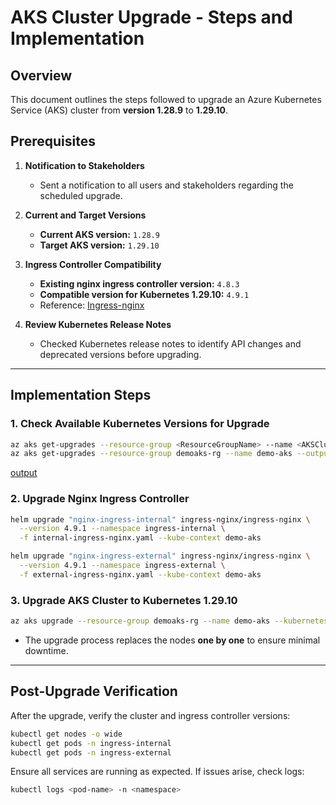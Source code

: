 # AKS Cluster Upgrade - Steps and Implementation

## Overview  
This document outlines the steps followed to upgrade an Azure Kubernetes Service (AKS) cluster from **version 1.28.9** to **1.29.10**.

## Prerequisites  

1. **Notification to Stakeholders**  
   - Sent a notification to all users and stakeholders regarding the scheduled upgrade.

2. **Current and Target Versions**  
   - **Current AKS version:** `1.28.9`  
   - **Target AKS version:** `1.29.10`

3. **Ingress Controller Compatibility**  
   - **Existing nginx ingress controller version:** `4.8.3`  
   - **Compatible version for Kubernetes 1.29.10:** `4.9.1`  
   - Reference: [Ingress-nginx](https://github.com/kubernetes/ingress-nginx)

4. **Review Kubernetes Release Notes**  
   - Checked Kubernetes release notes to identify API changes and deprecated versions before upgrading.

---

## Implementation Steps  

### 1. Check Available Kubernetes Versions for Upgrade  
```sh
az aks get-upgrades --resource-group <ResourceGroupName> --name <AKSClusterName> --query "controlPlaneProfile.upgrades[*].kubernetesVersion"
az aks get-upgrades --resource-group demoaks-rg --name demo-aks --output table
```
[output](https://github.com/ravdy/azure-devops/blob/main/pic/aks-available-version.png)
### 2. Upgrade Nginx Ingress Controller  
```sh
helm upgrade "nginx-ingress-internal" ingress-nginx/ingress-nginx \
  --version 4.9.1 --namespace ingress-internal \
  -f internal-ingress-nginx.yaml --kube-context demo-aks

helm upgrade "nginx-ingress-external" ingress-nginx/ingress-nginx \
  --version 4.9.1 --namespace ingress-external \
  -f external-ingress-nginx.yaml --kube-context demo-aks
```

### 3. Upgrade AKS Cluster to Kubernetes 1.29.10  
```sh
az aks upgrade --resource-group demoaks-rg --name demo-aks --kubernetes-version 1.29.10
```
- The upgrade process replaces the nodes **one by one** to ensure minimal downtime.

---

## Post-Upgrade Verification  
After the upgrade, verify the cluster and ingress controller versions:

```sh
kubectl get nodes -o wide
kubectl get pods -n ingress-internal
kubectl get pods -n ingress-external
```

Ensure all services are running as expected. If issues arise, check logs:
```sh
kubectl logs <pod-name> -n <namespace>
